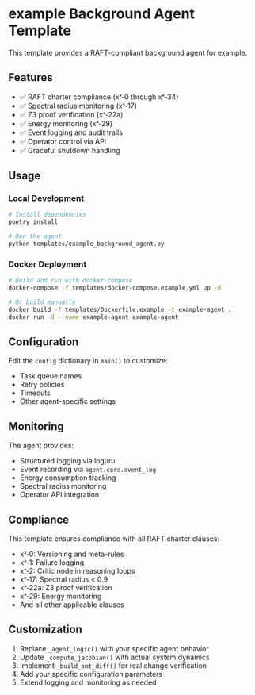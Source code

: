 # example Background Agent Template

This template provides a RAFT-compliant background agent for example.

## Features

- ✅ RAFT charter compliance (xˣ‑0 through xˣ‑34)
- ✅ Spectral radius monitoring (xˣ‑17)
- ✅ Z3 proof verification (xˣ‑22a)
- ✅ Energy monitoring (xˣ‑29)
- ✅ Event logging and audit trails
- ✅ Operator control via API
- ✅ Graceful shutdown handling

## Usage

### Local Development

```bash
# Install dependencies
poetry install

# Run the agent
python templates/example_background_agent.py
```

### Docker Deployment

```bash
# Build and run with docker-compose
docker-compose -f templates/docker-compose.example.yml up -d

# Or build manually
docker build -f templates/Dockerfile.example -t example-agent .
docker run -d --name example-agent example-agent
```

## Configuration

Edit the `config` dictionary in `main()` to customize:
- Task queue names
- Retry policies
- Timeouts
- Other agent-specific settings

## Monitoring

The agent provides:
- Structured logging via loguru
- Event recording via `agent.core.event_log`
- Energy consumption tracking
- Spectral radius monitoring
- Operator API integration

## Compliance

This template ensures compliance with all RAFT charter clauses:
- xˣ‑0: Versioning and meta-rules
- xˣ‑1: Failure logging
- xˣ‑2: Critic node in reasoning loops
- xˣ‑17: Spectral radius < 0.9
- xˣ‑22a: Z3 proof verification
- xˣ‑29: Energy monitoring
- And all other applicable clauses

## Customization

1. Replace `_agent_logic()` with your specific agent behavior
2. Update `_compute_jacobian()` with actual system dynamics
3. Implement `_build_smt_diff()` for real change verification
4. Add your specific configuration parameters
5. Extend logging and monitoring as needed
